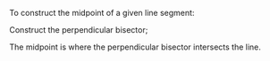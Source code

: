 To construct the midpoint of a given line segment:

Construct the perpendicular bisector;

The midpoint is where the perpendicular bisector intersects the line.
